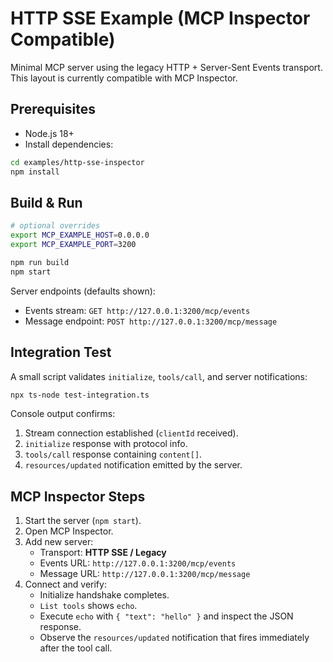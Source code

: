 # HTTP SSE Example (MCP Inspector Compatible)

Minimal MCP server using the legacy HTTP + Server-Sent Events transport. This layout is currently compatible with MCP Inspector.

## Prerequisites

- Node.js 18+
- Install dependencies:

```bash
cd examples/http-sse-inspector
npm install
```

## Build & Run

```bash
# optional overrides
export MCP_EXAMPLE_HOST=0.0.0.0
export MCP_EXAMPLE_PORT=3200

npm run build
npm start
```

Server endpoints (defaults shown):
- Events stream: `GET http://127.0.0.1:3200/mcp/events`
- Message endpoint: `POST http://127.0.0.1:3200/mcp/message`

## Integration Test

A small script validates `initialize`, `tools/call`, and server notifications:

```bash
npx ts-node test-integration.ts
```

Console output confirms:
1. Stream connection established (`clientId` received).
2. `initialize` response with protocol info.
3. `tools/call` response containing `content[]`.
4. `resources/updated` notification emitted by the server.

## MCP Inspector Steps

1. Start the server (`npm start`).
2. Open MCP Inspector.
3. Add new server:
   - Transport: **HTTP SSE / Legacy**
   - Events URL: `http://127.0.0.1:3200/mcp/events`
   - Message URL: `http://127.0.0.1:3200/mcp/message`
4. Connect and verify:
   - Initialize handshake completes.
   - `List tools` shows `echo`.
   - Execute `echo` with `{ "text": "hello" }` and inspect the JSON response.
   - Observe the `resources/updated` notification that fires immediately after the tool call.
